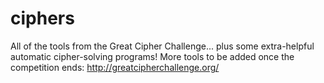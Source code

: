 # ciphers
All of the tools from the Great Cipher Challenge... plus some extra-helpful automatic cipher-solving programs!
More tools to be added once the competition ends: http://greatcipherchallenge.org/
